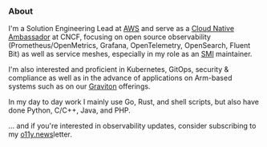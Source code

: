 ### About

I'm a Solution Engineering Lead at [AWS](https://aws.amazon.com/containers/) and serve as a [Cloud Native Ambassador](https://www.cncf.io/people/ambassadors/) at CNCF, focusing on open source observability (Prometheus/OpenMetrics, Grafana, OpenTelemetry, OpenSearch, Fluent Bit) as well as service meshes, especially in my role as an [SMI](https://smi-spec.io/) maintainer.

I'm also interested and proficient in Kubernetes, GitOps, security & compliance as well as in the advance of applications on Arm-based systems such as on our [Graviton](https://aws.amazon.com/ec2/graviton/) offerings.

In my day to day work I mainly use Go, Rust, and shell scripts, but also have done Python, C/C++, Java, and PHP.

… and if you're interested in observability updates, consider subscribing to my [o11y.news](http://o11y.news/)letter.
